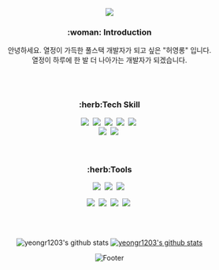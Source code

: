 <div align="center">

<!-- 상단 로고 -->
<!-- align="center" -->
<!-- ![header](https://capsule-render.vercel.app/api?type=waving&color=40AEF0&height=250&section=header&text=Welcome&nbsp;Yeonglong&nbsp;Github&fontSize=40) -->
<img src="https://capsule-render.vercel.app/api?type=waving&color=F9A5AD&height=250&section=header&text=Welcome!&fontSize=55&fontAlignY=35&desc=yeongrong's&nbsp;github%20&descSize=25&descAlignY=50&fontColor=ffffff&animation=twinkling" />

 <h3>:woman:&nbsp;Introduction</h3>
 <p style="font-size=1em;">안녕하세요. 열정이 가득한 풀스택 개발자가 되고 싶은 "허영롱" 입니다. <br/>열정이 하루에 한 발 더 나아가는 개발자가 되겠습니다.</p>
 
 <br/>
 <br/>
 
 
<!-- 기술 -->
 <h3>:herb:Tech Skill</h3> 
 <div> 
    <img src="https://img.shields.io/badge/HTML5-E34F26.svg?style=flat-square&logo=HTML5&logoColor=white&"/>&nbsp; 
    <img src="https://img.shields.io/badge/CSS-1572B6?style=flat-square&logo=CSS&logoColor=white"/>&nbsp; 
    <img src="https://img.shields.io/badge/PHP-777BB4?style=flat-square&logo=PHP&logoColor=white"/>&nbsp; 
    <img src="https://img.shields.io/badge/JavaScript-F7DF1E?style=flat-square&logo=JavaScript&logoColor=white"/>&nbsp; 
    <img src="https://img.shields.io/badge/Vue.js-4FC08D?style=flat-square&logo=Vue.js&logoColor=white"/>&nbsp;
    <br>
<!--     <img src="https://img.shields.io/badge/Node.js-339933?style=flat-square&logo=Node.js&logoColor=white"/>&nbsp;  -->
    <img src="https://img.shields.io/badge/Lalavel-FF2D20?style=flat-square&logo=Lalavel&logoColor=white"/>&nbsp; 
    <img src="https://img.shields.io/badge/React-61DAFB?style=flat-square&logo=React&logoColor=white"/>&nbsp; 
    <!--
    <img src="https://img.shields.io/badge/Python-3766AB?style=flat-square&logo=Python&logoColor=white"/>
    -->
</div>
<br>
 <br>
 
<!-- 사용가능한 툴 -->
 <h3>:herb:Tools</h3>
 <div>
   <img src="https://img.shields.io/badge/VisualStudioCode-007ACC?style=flat-square&logo=VisualStudioCode&logoColor=white"/>&nbsp; 
   <img src="https://img.shields.io/badge/MySQL-4479A1?style=flat-square&logo=MySQL&logoColor=white"/>&nbsp; 
   <img src="https://img.shields.io/badge/Github-181717?style=flat-square&logo=Github&logoColor=white"/>&nbsp; 

   <img src="https://img.shields.io/badge/Bootstrap-7952B3?style=flat-square&logo=Bootstrap&logoColor=white"/>&nbsp;
   <img src="https://img.shields.io/badge/Figma-F24E1E?style=flat-square&logo=Figma&logoColor=white"/>&nbsp;
   <img src="https://img.shields.io/badge/EclipseIDE-2C2255?style=flat-square&logo=EclipseIDE&logoColor=white"/>&nbsp; 
   <img src="https://img.shields.io/badge/FontAwesome-528DD7?style=flat-square&logo=FontAwesome&logoColor=white"/>&nbsp; 
 </div> 


<br>
<br>

<!-- commit state (커밋스테이트) -->
![yeongr1203's github stats](https://github-readme-stats.vercel.app/api?username=yeongr1203&theme=gruvbox&layout=compact&show_icons=true)
[![yeongr1203's github stats](https://github-readme-stats.vercel.app/api/top-langs/?username=yeongr1203&show_icons=true&title_color=004386&icon_color=004386&layout=compact)](https://github.com/yeongr1203)


<!-- 백준 커밋 -->
<!-- [![Solved.ac 프로필](http://mazassumnida.wtf/api/mini/generate_badge?boj=yeongr1203)](https://solved.ac/yeongr1203)
큰것.
[![Solved.ac Profile](http://mazassumnida.wtf/api/v2/generate_badge?boj=yeongr1203)](https://solved.ac/profile/yeongr1203) 

<div align=center>
 <img src="http://mazandi.herokuapp.com/api?handle=yeongr1203&theme=cold"/> 
</div>
-->

![Footer](https://capsule-render.vercel.app/api?type=waving&color=F9A5AD&height=150&section=footer)
</div>
